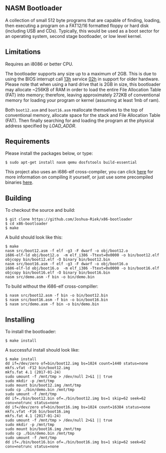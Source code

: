 ## NASM Bootloader
A collection of small 512 byte programs that are capable of finding, 
loading, then executing a program on a FAT12/16 formatted floppy or hard disk 
(including USB and CDs). Typically, this would be used as a boot sector
for an operating system, second stage bootloader, or low level kernel.

## Limitations
Requires an i8086 or better CPU.

The bootloader supports any size up to a maximum of 2GB. This is due to 
using the BIOS interrupt call [13h] service [02h] in support for older 
hardware. Please note that when using a hard drive that is 2GB in size, 
this bootloader may allocate ~256KB of RAM in order to load the entire 
File Allocation Table (FAT) into memory; therefore, leaving approximately 
272KB of conventional memory for loading your program or kernel (assuming 
at least 1mb of ram).

Both `boot12.asm` and `boot16.asm` reallocate themselves to the top
of conventional memory, allocate space for the stack and File Allocation 
Table (FAT). Then finally searching for and loading the program at the 
physical address specified by *LOAD_ADDR*.

## Requirements

Please install the packages below, or type:
```
$ sudo apt-get install nasm qemu dosfstools build-essential
```

This project also uses an i686-elf cross-compiler, you can click 
[here](https://wiki.osdev.org/GCC_Cross-Compiler) for more information 
on compiling it yourself, or just use some precompiled binaries 
[here](https://github.com/lordmilko/i686-elf-tools/releases).

## Building

To checkout the source and build:
```
$ git clone https://github.com/Joshua-Riek/x86-bootloader
$ cd x86-bootloader
$ make
```

A build should look like this:
```
$ make
nasm src/boot12.asm -f elf -g3 -F dwarf -o obj/boot12.o
i686-elf-ld obj/boot12.o  -m elf_i386 -Ttext=0x0000 -o bin/boot12.elf
objcopy bin/boot12.elf -O binary bin/boot12.bin
nasm src/boot16.asm -f elf -g3 -F dwarf -o obj/boot16.o
i686-elf-ld obj/boot16.o  -m elf_i386 -Ttext=0x0000 -o bin/boot16.elf
objcopy bin/boot16.elf -O binary bin/boot16.bin
nasm src/demo.asm -f bin -o bin/demo.bin
```

To build without the i686-elf cross-compiller:
```
$ nasm src/boot12.asm -f bin -o bin/boot12.bin
$ nasm src/boot16.asm -f bin -o bin/boot16.bin
$ nasm src/demo.asm -f bin -o bin/demo.bin
```

## Installing

To install the bootloader:
```
$ make install
```

A successful install should look like:
```
$ make install
dd if=/dev/zero of=bin/boot12.img bs=1024 count=1440 status=none
mkfs.vfat -F12 bin/boot12.img
mkfs.fat 4.1 (2017-01-24)
sudo umount -f /mnt/tmp > /dev/null 2>&1 || true 
sudo mkdir -p /mnt/tmp
sudo mount bin/boot12.img /mnt/tmp
sudo cp ./bin/demo.bin /mnt/tmp
sudo umount -f /mnt/tmp
dd if=./bin/boot12.bin of=./bin/boot12.img bs=1 skip=62 seek=62 conv=notrunc status=none
dd if=/dev/zero of=bin/boot16.img bs=1024 count=16384 status=none
mkfs.vfat -F16 bin/boot16.img
mkfs.fat 4.1 (2017-01-24)
sudo umount -f /mnt/tmp > /dev/null 2>&1 || true 
sudo mkdir -p /mnt/tmp
sudo mount bin/boot16.img /mnt/tmp
sudo cp ./bin/demo.bin /mnt/tmp
sudo umount -f /mnt/tmp
dd if=./bin/boot16.bin of=./bin/boot16.img bs=1 skip=62 seek=62 conv=notrunc status=none
```

[boot12.asm]:    src/boot12.asm
[boot16.asm]:    src/boot16.asm
[13h]:           http://webpages.charter.net/danrollins/techhelp/0185.HTM
[02h]:           http://webpages.charter.net/danrollins/techhelp/0188.HTM
[42h]:           https://wiki.osdev.org/ATA_in_x86_RealMode_(BIOS)

